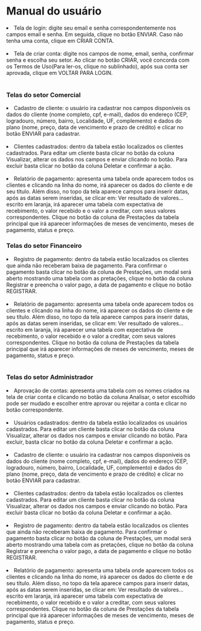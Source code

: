 <h1> Manual do usuário </h1>

<li>Tela de login: digite seu email e senha correspondentemente nos campos email e senha. Em seguida, clique no botão ENVIAR. Caso não tenha uma conta, clique em CRIAR CONTA.</li>
<br>
<li>Tela de criar conta: digite nos campos de nome, email, senha, confirmar senha e escolha seu setor. Ao clicar no botão CRIAR, você concorda com os Termos de Uso(Para ler-os, clique no sublinhado), após sua conta ser aprovada, clique em VOLTAR PARA LOGIN.</li>
<br>

<h3> Telas do setor Comercial </h3>
<li> Cadastro de cliente: o usuário ira cadastrar nos campos disponíveis os dados do cliente (nome completo, cpf, e-mail), dados do endereço (CEP, logradouro, número, bairro, Localidade, UF, complemento) e dados do plano (nome, preço, data de vencimento e prazo de crédito) e clicar no botão ENVIAR para cadastrar. </li>
<br>
<li> Clientes cadastrados: dentro da tabela estão localizados os clientes cadastrados. Para editar um cliente basta clicar no botão da coluna Visualizar, alterar os dados nos campos e enviar clicando no botão. Para excluir basta clicar no botão da coluna Deletar e confirmar a ação. </li>
<br>
<li> Relatório de pagamento: apresenta uma tabela onde aparecem todos os clientes e clicando na linha do nome, irá aparecer os dados do cliente e de seu título. 
  Além disso, no topo da tela aparece campos para inserir datas, após as datas serem inseridas, se clicar em: Ver resultado de valores... escrito em laranja, irá aparecer uma tabela com expectativa de recebimento, o valor recebido e o valor a creditar, com seus valores correspondentes. 
  Clique no botão da coluna de Prestações da tabela principal que irá aparecer informações de meses de vencimento, meses de pagamento, status e	preço.
</li>

<h3> Telas do setor Financeiro </h3>
<li> Registro de pagamento: dentro da tabela estão localizados os clientes que ainda não receberam baixa de pagamento. Para confirmar o pagamento basta clicar no botão da coluna de Prestações, um modal será aberto mostrando uma tabela com as pretações, clique no botão da coluna Registrar e preencha o valor pago, a data de pagamento e clique no botão REGISTRAR. </li>
<br>
<li> Relatório de pagamento: apresenta uma tabela onde aparecem todos os clientes e clicando na linha do nome, irá aparecer os dados do cliente e de seu título. 
  Além disso, no topo da tela aparece campos para inserir datas, após as datas serem inseridas, se clicar em: Ver resultado de valores... escrito em laranja, irá aparecer uma tabela com expectativa de recebimento, o valor recebido e o valor a creditar, com seus valores correspondentes. 
  Clique no botão da coluna de Prestações da tabela principal que irá aparecer informações de meses de vencimento, meses de pagamento, status e	preço.
</li>
<br>

<h3> Telas do setor Administrador </h3>
<li> Aprovação de contas: apresenta uma tabela com os nomes criados na tela de criar conta e clicando no botão da coluna Analisar, o setor escolhido pode ser mudado e escolher entre aprovar ou rejeitar a conta e clicar no botão correspondente. </li>
<br>
<li> Usuários cadastrados: dentro da tabela estão localizados os usuários cadastrados. Para editar um cliente basta clicar no botão da coluna Visualizar, alterar os dados nos campos e enviar clicando no botão. Para excluir, basta clicar no botão da coluna Deletar e confirmar a ação. </li>
<br>
<li> Cadastro de cliente: o usuário ira cadastrar nos campos disponíveis os dados do cliente (nome completo, cpf, e-mail), dados do endereço (CEP, logradouro, número, bairro, Localidade, UF, complemento) e dados do plano (nome, preço, data de vencimento e prazo de crédito) e clicar no botão ENVIAR para cadastrar. </li>
<br>
<li> Clientes cadastrados: dentro da tabela estão localizados os clientes cadastrados. Para editar um cliente basta clicar no botão da coluna Visualizar, alterar os dados nos campos e enviar clicando no botão. Para excluir basta clicar no botão da coluna Deletar e confirmar a ação. </li>
<br>
<li> Registro de pagamento: dentro da tabela estão localizados os clientes que ainda não receberam baixa de pagamento. Para confirmar o pagamento basta clicar no botão da coluna de Prestações, um modal será aberto mostrando uma tabela com as pretações, clique no botão da coluna Registrar e preencha o valor pago, a data de pagamento e clique no botão REGISTRAR. </li>
<br>
<li> Relatório de pagamento: apresenta uma tabela onde aparecem todos os clientes e clicando na linha do nome, irá aparecer os dados do cliente e de seu título. 
  Além disso, no topo da tela aparece campos para inserir datas, após as datas serem inseridas, se clicar em: Ver resultado de valores... escrito em laranja, irá aparecer uma tabela com expectativa de recebimento, o valor recebido e o valor a creditar, com seus valores correspondentes. 
  Clique no botão da coluna de Prestações da tabela principal que irá aparecer informações de meses de vencimento, meses de pagamento, status e	preço.
</li>
